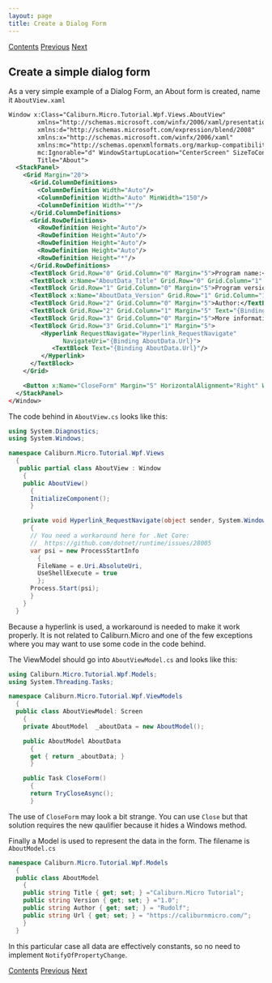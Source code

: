 ```yaml
---
layout: page
title: Create a Dialog Form
---
```

[Contents](Contents) [Previous](SimpleContainer) [Next](AddDialogToShellView)

## Create a simple dialog form

As a very simple example of a Dialog Form, an About form is created, name it ``AboutView.xaml``

```XML
Window x:Class="Caliburn.Micro.Tutorial.Wpf.Views.AboutView"
        xmlns="http://schemas.microsoft.com/winfx/2006/xaml/presentation"
        xmlns:d="http://schemas.microsoft.com/expression/blend/2008"
        xmlns:x="http://schemas.microsoft.com/winfx/2006/xaml"
        xmlns:mc="http://schemas.openxmlformats.org/markup-compatibility/2006"
        mc:Ignorable="d" WindowStartupLocation="CenterScreen" SizeToContent="WidthAndHeight"
        Title="About">
  <StackPanel>
    <Grid Margin="20">
      <Grid.ColumnDefinitions>
        <ColumnDefinition Width="Auto"/>
        <ColumnDefinition Width="Auto" MinWidth="150"/>
        <ColumnDefinition Width="*"/>
      </Grid.ColumnDefinitions>
      <Grid.RowDefinitions>
        <RowDefinition Height="Auto"/>
        <RowDefinition Height="Auto"/>
        <RowDefinition Height="Auto"/>
        <RowDefinition Height="Auto"/>
        <RowDefinition Height="*"/>
      </Grid.RowDefinitions>
      <TextBlock Grid.Row="0" Grid.Column="0" Margin="5">Program name:</TextBlock>
      <TextBlock x:Name="AboutData_Title" Grid.Row="0" Grid.Column="1" Margin="5"/>
      <TextBlock Grid.Row="1" Grid.Column="0" Margin="5">Program version:</TextBlock>
      <TextBlock x:Name="AboutData_Version" Grid.Row="1" Grid.Column="1" Margin="5"/>
      <TextBlock Grid.Row="2" Grid.Column="0" Margin="5">Author:</TextBlock>
      <TextBlock Grid.Row="2" Grid.Column="1" Margin="5" Text="{Binding AboutData.Author}"/>
      <TextBlock Grid.Row="3" Grid.Column="0" Margin="5">More information:</TextBlock>
      <TextBlock Grid.Row="3" Grid.Column="1" Margin="5">
         <Hyperlink RequestNavigate="Hyperlink_RequestNavigate"
               NavigateUri="{Binding AboutData.Url}">
            <TextBlock Text="{Binding AboutData.Url}"/>
         </Hyperlink>
      </TextBlock>
    </Grid>

    <Button x:Name="CloseForm" Margin="5" HorizontalAlignment="Right" Width="80">Close</Button>
  </StackPanel>
</Window>
```

The code behind in ``AboutView.cs`` looks like this:

```C#
using System.Diagnostics;
using System.Windows;

namespace Caliburn.Micro.Tutorial.Wpf.Views
  {
   public partial class AboutView : Window
    {
    public AboutView()
      {
      InitializeComponent();
      }

    private void Hyperlink_RequestNavigate(object sender, System.Windows.Navigation.RequestNavigateEventArgs e)
      {
      // You need a workaround here for .Net Core:
      //  https://github.com/dotnet/runtime/issues/28005
      var psi = new ProcessStartInfo
        {
        FileName = e.Uri.AbsoluteUri,
        UseShellExecute = true
        };
      Process.Start(psi);
      }
    }
  }
  ```

  Because a hyperlink is used, a workaround is needed to make it work properly. It is not related to Caliburn.Micro and one of the few exceptions where you may want to use some code in the code behind.

The ViewModel should go into ``AboutViewModel.cs`` and looks like this:

```C#
using Caliburn.Micro.Tutorial.Wpf.Models;
using System.Threading.Tasks;

namespace Caliburn.Micro.Tutorial.Wpf.ViewModels
  {
  public class AboutViewModel: Screen
    {
    private AboutModel  _aboutData = new AboutModel();

    public AboutModel AboutData
      {
      get { return _aboutData; }
      }

    public Task CloseForm()
      {
      return TryCloseAsync();
      }
```

The use of ``CloseForm`` may look a bit strange. You can use ``Close`` but that solution requires the new qaulifier because it hides a Windows method.

Finally a Model is used to represent the data in the form. The filename is ``AboutModel.cs``

```C#
namespace Caliburn.Micro.Tutorial.Wpf.Models
  {
  public class AboutModel
    {
    public string Title { get; set; } ="Caliburn.Micro Tutorial";
    public string Version { get; set; } ="1.0";
    public string Author { get; set; } = "Rudolf";
    public string Url { get; set; } = "https://caliburnmicro.com/";
    }
  }
  ```
  
  In this particular case all data are effectively constants, so no need to implement ``NotifyOfPropertyChange``.
  
  [Contents](Contents) [Previous](SimpleContainer) [Next](AddDialogToShellView)
